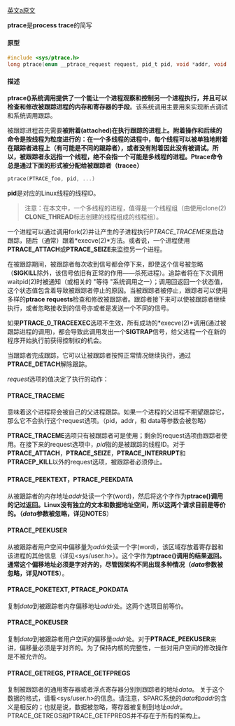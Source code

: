 [英文a原文](https://man7.org/linux/man-pages/man2/ptrace.2.html)

**ptrace**是**process trace**的简写

#### 原型

```c
#include <sys/ptrace.h>
long ptrace(enum __ptrace_request request, pid_t pid, void *addr, void *data)
```

#### 描述

**ptrace()**系统调用提供了**一个能让一个进程观察和控制另一个进程执行，并且可以检查和修改被跟踪进程的内存和寄存器的手段**。该系统调用主要用来实现断点调试和系统调用跟踪。

被跟踪进程首先需要**被附着(attached)**在执行跟踪的进程上。附着操作和后续的命令是按线程为粒度进行的：在一个多线程的进程中，每个线程可以被单独地附着在跟踪者进程上（有可能是不同的跟踪者），或者没有附着因此没有被调试。所以，被跟踪者永远指一个线程，绝不会指一个可能是多线程的进程。**Ptrace**命令总是通过下面的形式被分配给**被跟踪者（tracee）**

```c
ptrace(PTRACE_foo, pid, ...)
```

**pid**是对应的Linux线程的线程ID。

> 注意：在本文中，一个多线程的进程，值得是一个线程组（由使用clone(2) **CLONE_THREAD**标志创建的线程组成的线程组）。

一个进程可以通过调用fork(2)并让产生的子进程执行*PTRACE_TRACEME*来启动跟踪，随后（通常）跟着*execve(2)*方法。或者说，一个进程使用**PTRACE_ATTACH**或**PTRACE_SEIZE**来监控另一个进程。

在被跟踪期间，被跟踪者每次收到信号都会停下来，即使这个信号被忽略（**SIGKILL**除外，该信号依旧有正常的作用——杀死进程）。追踪者将在下次调用waitpid(2)时被通知（或相关的 "等待 "系统调用之一）；调用回返回一个状态值，这个状态值包含着导致被跟踪者停止的原因。当被跟踪者被停止，跟踪者可以使用多样的**ptrace requests**检查和修改被跟踪者。跟踪者接下来可以使被跟踪者继续执行，或者忽略接收到的信号亦或者是发送一个不同的信号。

如果**PTRACE_0_TRACEEXEC**选项不生效，所有成功的*execve(2)*调用(通过被跟踪进程的调用)，都会导致此调用发出一个**SIGTRAP**信号，给父进程一个在新的程序开始执行前获得控制权的机会。

当跟踪者完成跟踪，它可以让被跟踪者按照正常情况继续执行，通过**PTRACE_DETACH**解除跟踪。

*request*选项的值决定了执行的动作：

#### PTRACE_TRACEME

意味着这个进程将会被自己的父进程跟踪。如果一个进程的父进程不期望跟踪它，那么它不会执行这个request选项。（pid，addr，和 data等参数会被忽略）

**PTRACE_TRACEME**选项只有被跟踪者可是使用；剩余的request选项由跟踪者使用。在接下来的request选项中，*pid*指的是被跟踪的线程ID。对于**PTRACE_ATTACH**，**PTRACE_SEIZE**，**PTRACE_INTERRUPT**和**PTRACEP_KILL**以外的request选项，被跟踪者必须停止。

#### PTRACE_PEEKTEXT，PTRACE_PEEKDATA

从被跟踪者的内存地址*addr*处读一个字(word)，然后将这个字作为**ptrace()**调用的记过返回。Linux没有独立的文本和数据地址空间，所以这两个请求目前是等价的。（*data*参数被忽略，详见**NOTES**）

#### PTRACE_PEEKUSER

从被跟踪者用户空间中偏移量为*addr*处读一个字(word)，该区域存放着寄存器和该进程的其他信息（详见<sys/user.h>）。这个字作为**ptrace()**调用的结果返回。通常这个偏移地址必须是字对齐的，尽管因架构不同出现多种情况（*data*参数被忽略，详见**NOTES**）。

#### PTRACE_POKETEXT, PTRACE_POKDATA

复制*data*到被跟踪者内存偏移地址*addr*处。这两个选项目前等价。

#### PTRACE_POKEUSER

复制*data*到被跟踪者用户空间的偏移量*addr*处。对于**PTRACE_PEEKUSER**来讲，偏移量必须是字对齐的。为了保持内核的完整性，一些对用户空间的修改操作是不被允许的。

#### PTRACE_GETREGS, PTRACE_GETFPREGS

复制被跟踪者的通用寄存器或者浮点寄存器分别到跟踪者的地址*data*。 关于这个数据的格式，请看<sys/user.h>的信息。请注意，SPARC系统的*data*和*addr*的含义是相反的；也就是说，数据被忽略，寄存器被复制到地址*addr*。PTRACE_GETREGS和PTRACE_GETFPREGS并不存在于所有的架构上。

